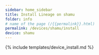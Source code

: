 ```yaml
---
sidebar: home_sidebar
title: Install Lineage on shamu
folder: info
# name of the page (/{{permalink}}.html)
permalink: /devices/shamu/install
device: shamu
---
```

{% include templates/device_install.md %}
